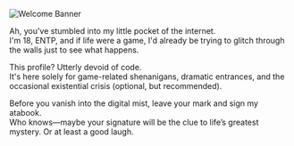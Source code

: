 ![Welcome Banner](https://cdn.pfps.gg/banners/9366-dazai.png)

Ah, you've stumbled into my little pocket of the internet.  
I'm 18, ENTP, and if life were a game, I'd already be trying to glitch through the walls just to see what happens.

This profile? Utterly devoid of code.  
It's here solely for game-related shenanigans, dramatic entrances, and the occasional existential crisis (optional, but recommended).

Before you vanish into the digital mist, leave your mark and sign my atabook.  
Who knows—maybe your signature will be the clue to life’s greatest mystery. Or at least a good laugh.
<!--
**seradore/seradore** is a ✨ _special_ ✨ repository because its `README.md` (this file) appears on your GitHub profile.

Here are some ideas to get you started:

- 🔭 I’m currently working on ...
- 🌱 I’m currently learning ...
- 👯 I’m looking to collaborate on ...
- 🤔 I’m looking for help with ...
- 💬 Ask me about ...
- 📫 How to reach me: ...
- 😄 Pronouns: ...
- ⚡ Fun fact: ...
-->
